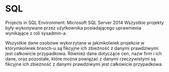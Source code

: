 # SQL
Projects in SQL 
Environment: Microsoft SQL Server 2014 
Wszystkie projekty były wykonywane przez użytkownika posiadającego uprawnienia wynikające z roli sysadmin-a.

Wszystkie dane osobowe wykorzytane w jakimkolwiek projekcie w którymkolwiek branch-u są fikcyjne
ich zbieżność z danymi prawdziwymi jest całkowicie przypadkowa.
Również dane dotyczące cen, nazw firm i ich dane, oraz pozostałe, które można powiązać 
z danymi rzeczywistymi są fikcyjne ich zbieżność z danymi prawdziwymi jest całkowicie przypadkowa.

